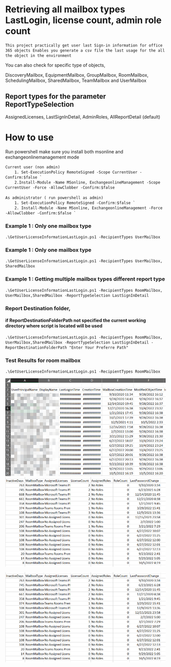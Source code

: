# Retrieving all mailbox types LastLogin, license count, admin role count

    This project practically get user last Sign-in information for office 365 objects Enables you generate a csv file the last usage for the all the object in the environment

You can also check for specific type of objects,

DiscoveryMailbox, EquipmentMailbox, GroupMailbox, RoomMailbox, SchedulingMailbox, SharedMailbox, TeamMailbox and UserMailbox

## Report types for the parameter ReportTypeSelection 
AssignedLicenses, LastSignInDetail, AdminRoles, AllReportDetail (default)

# How to use

Run powershell make sure you install both msonline and exchangeonlinemanagement mode
    
    Current user (non admin)
        1. Set-ExecutionPolicy RemoteSigned -Scope CurrentUser -Confirm:$false `
        2.Install-Module -Name MSonline, ExchangeonlineManagement -Scope CurrentUser -Force -AllowClobber -Confirm:$false 

    As administrator ( run powershell as admin)
        1. Set-ExecutionPolicy RemoteSigned -Confirm:$false `
        2. Install-Module -Name MSonline, ExchangeonlineManagement -Force -AllowClobber -Confirm:$false `

### Example 1 : Only one mailbox type
    .\GetUserLicenseInformationLastLogin.ps1 -RecipientTypes UserMailbox

### Example 1 : Only one mailbox type
    .\GetUserLicenseInformationLastLogin.ps1 -RecipientTypes UserMailbox, SharedMailbox

### Example 1 : Getting multiple mailbox types different report type
    .\GetUserLicenseInformationLastLogin.ps1 -RecipientTypes RoomMailbox, UserMailbox,SharedMailbox -ReportTypeSelection LastSignInDetail

### Report Destination folder, 

#### if ReportDestinationFolderPath not specified the current working directory where script is located will be used
    .\GetUserLicenseInformationLastLogin.ps1 -RecipientTypes RoomMailbox, UserMailbox,SharedMailbox -ReportTypeSelection LastSignInDetail -ReportDestinationFolderPath "Enter Your Preferre Path"


### Test Results for room mailbox
    .\GetUserLicenseInformationLastLogin.ps1 -RecipientTypes RoomMailbox
    
![](.\Sample.png)
![](.\Sample2.png)

<img src=".\Sample2.png"  style="float: left; margin-right: 10px;" />
